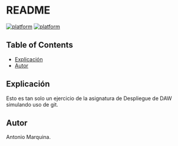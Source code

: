 

# README
[![platform][License]][License]
[![platform][Platform]][Platform]

<!-- Para crear un índice -->
## Table of Contents
- [Explicación](#explicacion)
- [Autor](#autor)

## Explicación
Esto es tan solo un ejercicio de la asignatura de Despliegue de DAW simulando uso de git.
## Autor
Antonio Marquina.

<!-- Links -->

[Platform]:https://img.shields.io/badge/platform-W10-lightgrey.svg
[License]:https://img.shields.io/badge/license-FREE-383838.svg

